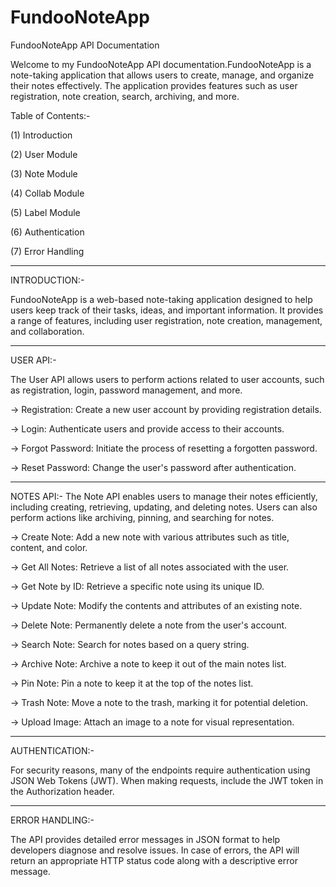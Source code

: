 # FundooNoteApp
FundooNoteApp API Documentation

Welcome to my FundooNoteApp API documentation.FundooNoteApp is a note-taking application that allows users to create, manage, and organize their notes effectively. The application provides features such as user registration, note creation, search, archiving, and more.

 
Table of Contents:-

(1) Introduction

(2) User Module

(3) Note Module

(4) Collab Module

(5) Label Module

(6) Authentication
 
(7) Error Handling


---------------------------------------------------------------------------------------------------------------------------------------------------------------------------------------


INTRODUCTION:-

FundooNoteApp is a web-based note-taking application designed to help users keep track of their tasks, ideas, and important information. It provides a range of features, including user registration, note creation, management, and collaboration. 


-------------------------------------------------------------------------------------------------------------------------------------------------------------------------------------



USER API:-

The User API allows users to perform actions related to user accounts, such as registration, login, password management, and more.

-> Registration: Create a new user account by providing registration details.


-> Login: Authenticate users and provide access to their accounts.


-> Forgot Password: Initiate the process of resetting a forgotten password.


-> Reset Password: Change the user's password after authentication.


--------------------------------------------------------------------------------------------------------------------------------------------------------------------------------------



NOTES API:-
The Note API enables users to manage their notes efficiently, including creating, retrieving, updating, and deleting notes. Users can also perform actions like archiving, pinning, and searching for notes.

-> Create Note: Add a new note with various attributes such as title, content, and color.


-> Get All Notes: Retrieve a list of all notes associated with the user.


-> Get Note by ID: Retrieve a specific note using its unique ID. 


-> Update Note: Modify the contents and attributes of an existing note.


-> Delete Note: Permanently delete a note from the user's account.


-> Search Note: Search for notes based on a query string.


-> Archive Note: Archive a note to keep it out of the main notes list.


-> Pin Note: Pin a note to keep it at the top of the notes list.


-> Trash Note: Move a note to the trash, marking it for potential deletion.


-> Upload Image: Attach an image to a note for visual representation.




---------------------------------------------------------------------------------------------------------------------------------------------------------------------------------------






AUTHENTICATION:-

For security reasons, many of the endpoints require authentication using JSON Web Tokens (JWT). When making requests, include the JWT token in the Authorization header.




----------------------------------------------------------------------------------------------------------------------------------------------------------------------------------------



ERROR HANDLING:-

The API provides detailed error messages in JSON format to help developers diagnose and resolve issues. In case of errors, the API will return an appropriate HTTP status code along with a descriptive error message.





